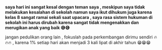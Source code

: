<strong> saya hari ini sangat kesal dengan teman saya , meskipun saya tidak melakukan kesalahan di sekolah namun saya ikut dihukum juga karena kelas 8 sangat ramai sekali saat upacara , saya rasa sistem hukuman di sekolah ini harus dirubah karena sangat tidak mengenakkan dan merugikan anak yang baik 😅😅 </strong>

jangan pedulikan orang lain , fokuslah pada perkembangan dirimu sendiri 🔥🔥🔥 , karena 1% setiap hari akan menjadi 3 kali lipat di akhir tahun 😁😁😁
